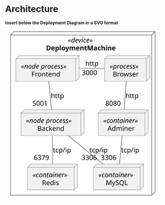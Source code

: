 # Architecture

**Insert below the Deployment Diagram in a SVG format**

![Deployment Diagram](svg/architecture.svg)
